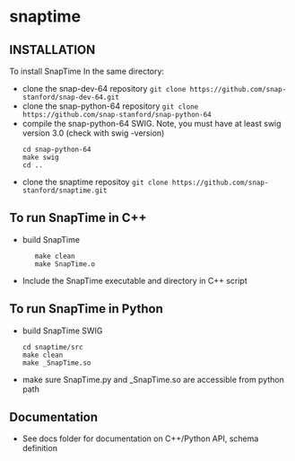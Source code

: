 snaptime
============
## INSTALLATION
To install SnapTime
In the same directory:
- clone the snap-dev-64 repository
    ```git clone https://github.com/snap-stanford/snap-dev-64.git```
- clone the snap-python-64 repository
    ```git clone https://github.com/snap-stanford/snap-python-64```
- compile the snap-python-64 SWIG. Note, you must have at least swig version 3.0 (check with swig -version)
    ```
    cd snap-python-64
    make swig
    cd ..
    ```
- clone the snaptime repositoy
    ```git clone https://github.com/snap-stanford/snaptime.git```
    
## To run SnapTime in C++
- build SnapTime
    ```
       make clean
       make SnapTime.o
    ```
- Include the SnapTime executable and directory in C++ script
## To run SnapTime in Python
- build SnapTime SWIG
    ```
    cd snaptime/src
    make clean
    make _SnapTime.so
    ```
- make sure SnapTime.py and \_SnapTime.so are accessible from python path

## Documentation
- See docs folder for documentation on C++/Python API, schema definition
